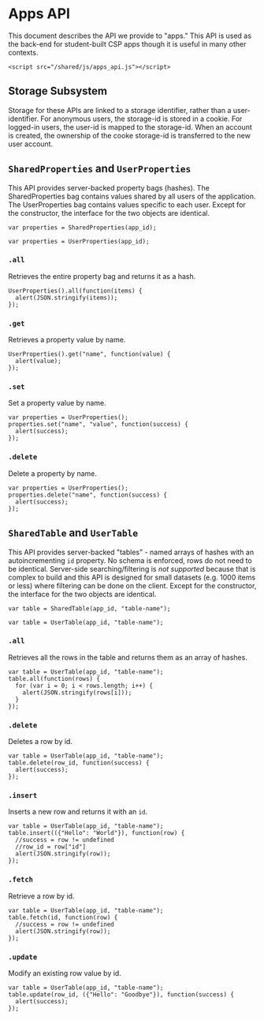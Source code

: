 # Apps API

This document describes the API we provide to "apps." This API is used as the back-end for student-built CSP apps though it is useful in many other contexts.

```
<script src="/shared/js/apps_api.js"></script>
```

## Storage Subsystem

Storage for these APIs are linked to a storage identifier, rather than a user-identifier. For anonymous users, the storage-id is stored in a cookie. For logged-in users, the user-id is mapped to the storage-id. When an account is created, the ownership of the cooke storage-id is transferred to the new user account.

## `SharedProperties` and `UserProperties`

This API provides server-backed property bags (hashes). The SharedProperties bag contains values shared by all users of the application. The UserProperties bag contains values specific to each user. Except for the constructor, the interface for the two objects are identical.

```
var properties = SharedProperties(app_id);
```

```
var properties = UserProperties(app_id);
```

### `.all`

Retrieves the entire property bag and returns it as a hash.

```
UserProperties().all(function(items) {
  alert(JSON.stringify(items));
});
```

### `.get`

Retrieves a property value by name.

```
UserProperties().get("name", function(value) {
  alert(value);
});
```

### `.set`

Set a property value by name.

```
var properties = UserProperties();
properties.set("name", "value", function(success) {
  alert(success);
});
```

### `.delete`

Delete a property by name.

```
var properties = UserProperties();
properties.delete("name", function(success) {
  alert(success);
});
```

## `SharedTable` and `UserTable`

This API provides server-backed "tables" - named arrays of hashes with an autoincrementing `id` property. No schema is enforced, rows do not need to be identical. Server-side searching/filtering is *not supported* because that is complex to build and this API is designed for small datasets (e.g. 1000 items or less) where filtering can be done on the client. Except for the constructor, the interface for the two objects are identical.

```
var table = SharedTable(app_id, "table-name");
```

```
var table = UserTable(app_id, "table-name");
```

### `.all`

Retrieves all the rows in the table and returns them as an array of hashes.

```
var table = UserTable(app_id, "table-name");
table.all(function(rows) {
  for (var i = 0; i < rows.length; i++) {
    alert(JSON.stringify(rows[i]));
  }
});
```

### `.delete`

Deletes a row by id.

```
var table = UserTable(app_id, "table-name");
table.delete(row_id, function(success) {
  alert(success);
});
```

### `.insert`

Inserts a new row and returns it with an `id`.

```
var table = UserTable(app_id, "table-name");
table.insert(({"Hello": "World"}), function(row) {
  //success = row != undefined
  //row_id = row["id"]
  alert(JSON.stringify(row));
});
```

### `.fetch`

Retrieve a row by id.

```
var table = UserTable(app_id, "table-name");
table.fetch(id, function(row) {
  //success = row != undefined
  alert(JSON.stringify(row));
});
```

### `.update`

Modify an existing row value by id.

```
var table = UserTable(app_id, "table-name");
table.update(row_id, ({"Hello": "Goodbye"}), function(success) {
  alert(success);
});
```
